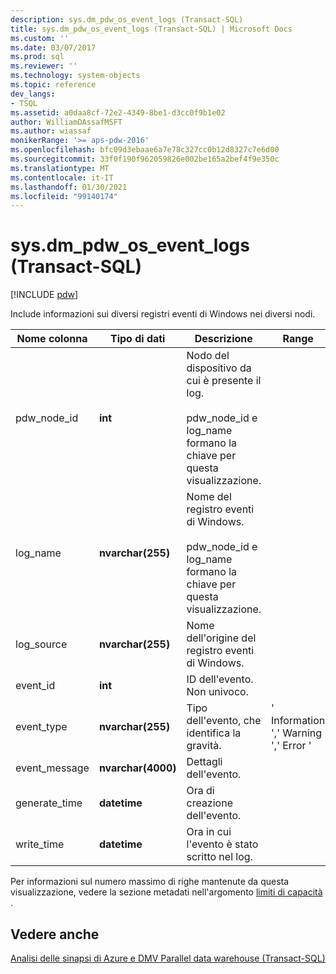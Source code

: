 ```yaml
---
description: sys.dm_pdw_os_event_logs (Transact-SQL)
title: sys.dm_pdw_os_event_logs (Transact-SQL) | Microsoft Docs
ms.custom: ''
ms.date: 03/07/2017
ms.prod: sql
ms.reviewer: ''
ms.technology: system-objects
ms.topic: reference
dev_langs:
- TSQL
ms.assetid: a0daa8cf-72e2-4349-8be1-d3cc0f9b1e02
author: WilliamDAssafMSFT
ms.author: wiassaf
monikerRange: '>= aps-pdw-2016'
ms.openlocfilehash: bfc09d3ebaae6a7e78c327cc0b12d8327c7e6d00
ms.sourcegitcommit: 33f0f190f962059826e002be165a2bef4f9e350c
ms.translationtype: MT
ms.contentlocale: it-IT
ms.lasthandoff: 01/30/2021
ms.locfileid: "99140174"
---
```

# <a name="sysdm_pdw_os_event_logs-transact-sql"></a>sys.dm_pdw_os_event_logs (Transact-SQL)
[!INCLUDE [pdw](../../includes/applies-to-version/pdw.md)]

  Include informazioni sui diversi registri eventi di Windows nei diversi nodi.  
  
|Nome colonna|Tipo di dati|Descrizione|Range|  
|-----------------|---------------|-----------------|-----------|  
|pdw_node_id|**int**|Nodo del dispositivo da cui è presente il log.<br /><br /> pdw_node_id e log_name formano la chiave per questa visualizzazione.||  
|log_name|**nvarchar(255)**|Nome del registro eventi di Windows.<br /><br /> pdw_node_id e log_name formano la chiave per questa visualizzazione.||  
|log_source|**nvarchar(255)**|Nome dell'origine del registro eventi di Windows.||  
|event_id|**int**|ID dell'evento. Non univoco.||  
|event_type|**nvarchar(255)**|Tipo dell'evento, che identifica la gravità.|' Information ',' Warning ',' Error '|  
|event_message|**nvarchar(4000)**|Dettagli dell'evento.||  
|generate_time|**datetime**|Ora di creazione dell'evento.||  
|write_time|**datetime**|Ora in cui l'evento è stato scritto nel log.||  
  
 Per informazioni sul numero massimo di righe mantenute da questa visualizzazione, vedere la sezione metadati nell'argomento [limiti di capacità](/azure/sql-data-warehouse/sql-data-warehouse-service-capacity-limits#metadata) . 
  
## <a name="see-also"></a>Vedere anche  
 [Analisi delle sinapsi di Azure e DMV Parallel data warehouse &#40;Transact-SQL&#41;](../../relational-databases/system-dynamic-management-views/sql-and-parallel-data-warehouse-dynamic-management-views.md)  
  
  
